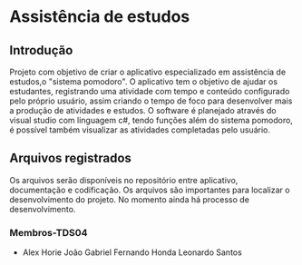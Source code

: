 # Assistência de estudos
## Introdução 
Projeto com objetivo de criar o aplicativo especializado em assistência de estudos,o "sistema pomodoro".
O aplicativo tem o objetivo de ajudar os estudantes, registrando uma atividade com tempo e conteúdo configurado pelo próprio usuário,
assim criando o tempo de foco para desenvolver mais a produção de atividades e estudos. O software é planejado através do visual studio com linguagem c#, 
tendo funções além do sistema pomodoro, é possível também visualizar as atividades completadas pelo usuário.

## Arquivos registrados
Os arquivos serão disponíveis no repositório entre aplicativo, documentação e codificação. Os arquivos são importantes para localizar o desenvolvimento
do projeto. No momento ainda há processo de desenvolvimento.


### Membros-TDS04
- Alex Horie  João Gabriel  Fernando Honda   Leonardo Santos
